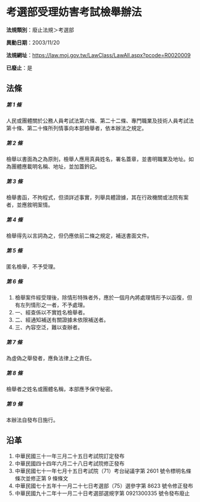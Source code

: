 # 考選部受理妨害考試檢舉辦法

**法規類別**：廢止法規＞考選部

**異動日期**：2003/11/20  

**法規網址**：https://law.moj.gov.tw/LawClass/LawAll.aspx?pcode=R0020009

**已廢止**：是



## 法條
##### 第 1 條
人民或團體關於公務人員考試法第六條、第二十二條、專門職業及技術人員考試法第十條、第二十條所列情事向本部檢舉者，依本辦法之規定。

##### 第 2 條
檢舉以書面為之為原則，檢舉人應用真員姓名，署名蓋章，並書明職業及地址。如為團體應載明名稱、地址，並加蓋鈐記。

##### 第 3 條
檢舉書函，不拘程式，但須詳述事實，列舉具體證據，其在行政機關或法院有案者，並應敘明案情。

##### 第 4 條
檢舉得先以言詞為之，但仍應依前二條之規定，補送書面文件。

##### 第 5 條
匿名檢舉，不予受理。

##### 第 6 條
1. 檢舉案件經受理後，除情形特殊者外，應於一個月內將處理情形予以函復，但有左列情形之一者，不予處理。
1. 一、經查係以不實姓名檢舉者。
1. 二、經通知補送有關證據未依限補送者。
1. 三、內容空泛，難以查辦者。

##### 第 7 條
為虛偽之舉發者，應負法律上之責任。

##### 第 8 條
檢舉者之姓名或團體名稱，本部應予保守秘密。

##### 第 9 條
本辦法自發布日施行。

## 沿革
1. 中華民國三十一年三月二十五日考試院訂定發布
1. 中華民國四十四年六月二十八日考試院修正發布
1. 中華民國七十一年七月十五日考試院（71）考台祕議字第 2601 號令標明名條條次並修正第 9  條條文
1. 中華民國七十五年十一月二十七日考選部（75）選參字第 8623 號令修正發布
1. 中華民國九十二年十一月二十日考選部選規字第 0921300335 號令發布廢止
